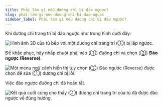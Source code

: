 ```yaml
---
title: Phải làm gì nếu đường chỉ bị đảo ngược?
slug: phai-lam-gi-neu-duong-chi-bi-dao-nguoc
sidebar_label: Phải làm gì nếu đường chỉ bị đảo ngược?
---
```


Khi đường chỉ trang trí bị đảo ngược như trong hình dưới đây:

![Hình ảnh 3D của tủ bếp với một đường chỉ trang trí (①) bị lắp ngược.](https://storage.googleapis.com/jegavn_kb/images/e173466a-5c1b-427d-8f99-267354442c44.png)

Để khắc phục, hãy nhấp chuột phải vào (①) đường chỉ và chọn (②) **Đảo ngược (Reverse)**.

![Một menu ngữ cảnh hiển thị tùy chọn (②) Đảo ngược (Reverse) được chọn để sửa (①) đường chỉ bị lỗi.](https://storage.googleapis.com/jegavn_kb/images/1aefd26c-52be-4014-9c77-f1dc53e02994.png)

Việc đảo ngược đường chỉ đã hoàn tất.

![Kết quả cuối cùng cho thấy (①) đường chỉ trang trí của tủ đã được đảo ngược về đúng hướng.](https://storage.googleapis.com/jegavn_kb/images/03465a77-e2e6-4a72-9571-50cfddbf4d9a.png)